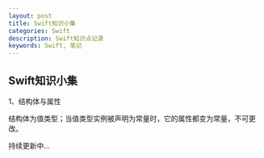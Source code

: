 ```yaml
---
layout: post
title: Swift知识小集
categories: Swift
description: Swift知识点记录
keywords: Swift, 笔记
---
```


## Swift知识小集

1、结构体与属性

结构体为值类型；当值类型实例被声明为常量时，它的属性都变为常量，不可更改。


持续更新中...
